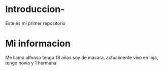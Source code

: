 # Introduccion-
Este es mi primer repositorio 
# Mi informacion 
Me llamo alfonso tengo 18 años soy de macara, actualmente vivo en loja,
tengo novia
y 1 hermana 
